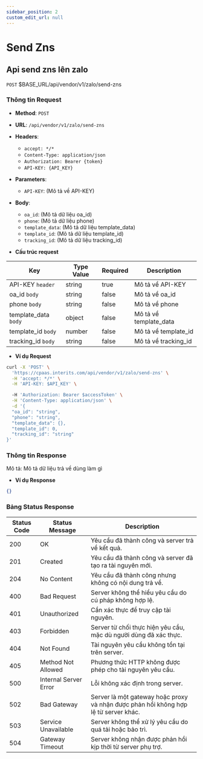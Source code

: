 ```yaml
---
sidebar_position: 2
custom_edit_url: null
---
```


# Send Zns

## Api send zns lên zalo

`POST` $BASE_URL/api/vendor/v1/zalo/send-zns

### Thông tin Request

- **Method**: `POST`
- **URL**: `/api/vendor/v1/zalo/send-zns`
- **Headers**: 
  - `accept: */*`
  - `Content-Type: application/json`
  - `Authorization: Bearer {token}`
  - `API-KEY: {API_KEY}`
- **Parameters**:
  - `API-KEY`: (Mô tả về API-KEY)
- **Body**:
  - `oa_id`: (Mô tả dữ liệu oa_id)
  - `phone`: (Mô tả dữ liệu phone)
  - `template_data`: (Mô tả dữ liệu template_data)
  - `template_id`: (Mô tả dữ liệu template_id)
  - `tracking_id`: (Mô tả dữ liệu tracking_id)

- **Cấu trúc request**

| Key          | Type Value            |     Required    | Description   |
|------------- |-----------------------|-----------------|---------------               |
| API-KEY `header`       | string                | true            |    Mô tả về API-KEY         |
| oa_id `body`         | string                | false            |     Mô tả về oa_id          |
| phone `body`         | string                | false            |      Mô tả về phone         |
| template_data `body`        | object          | false            |    Mô tả về template_data           |
| template_id `body`        | number          | false            |    Mô tả về template_id           |
| tracking_id `body`        | string          | false            |    Mô tả về tracking_id           |

- **Ví dụ Request**

```bash
curl -X 'POST' \
  'https://cpaas.interits.com/api/vendor/v1/zalo/send-zns' \
  -H 'accept: */*' \
  -H 'API-KEY: $API_KEY' \

  -H 'Authorization: Bearer $accessToken' \
  -H 'Content-Type: application/json' \
  -d '{
  "oa_id": "string",
  "phone": "string",
  "template_data": {},
  "template_id": 0,
  "tracking_id": "string"
}'
```

### Thông tin Response

Mô tả: Mô tả dữ liệu trả về dùng làm gì 

- **Ví dụ Response**

```json
{}
```


### Bảng Status Response

| Status Code | Status Message            | Description                                                                 |
|-------------|---------------------------|-----------------------------------------------------------------------------|
| 200         | OK                        | Yêu cầu đã thành công và server trả về kết quả.                           |
| 201         | Created                   | Yêu cầu đã thành công và server đã tạo ra tài nguyên mới.                  |
| 204         | No Content                | Yêu cầu đã thành công nhưng không có nội dung trả về.                      |
| 400         | Bad Request               | Server không thể hiểu yêu cầu do cú pháp không hợp lệ.                    |
| 401         | Unauthorized              | Cần xác thực để truy cập tài nguyên.                                       |
| 403         | Forbidden                 | Server từ chối thực hiện yêu cầu, mặc dù người dùng đã xác thực.           |
| 404         | Not Found                 | Tài nguyên yêu cầu không tồn tại trên server.                              |
| 405         | Method Not Allowed         | Phương thức HTTP không được phép cho tài nguyên yêu cầu.                   |
| 500         | Internal Server Error     | Lỗi không xác định trong server.                                            |
| 502         | Bad Gateway               | Server là một gateway hoặc proxy và nhận được phản hồi không hợp lệ từ server khác. |
| 503         | Service Unavailable       | Server không thể xử lý yêu cầu do quá tải hoặc bảo trì.                    |
| 504         | Gateway Timeout           | Server không nhận được phản hồi kịp thời từ server phụ trợ.                |



